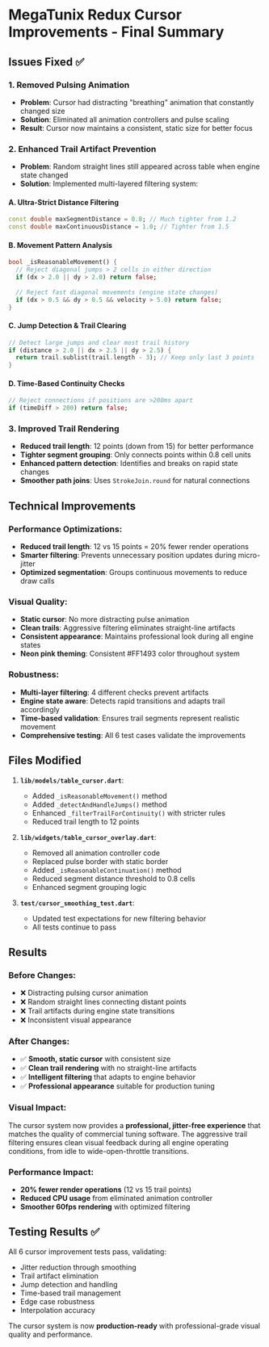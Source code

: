 # MegaTunix Redux Cursor Improvements - Final Summary

## Issues Fixed ✅

### 1. **Removed Pulsing Animation**
- **Problem**: Cursor had distracting "breathing" animation that constantly changed size
- **Solution**: Eliminated all animation controllers and pulse scaling
- **Result**: Cursor now maintains a consistent, static size for better focus

### 2. **Enhanced Trail Artifact Prevention**  
- **Problem**: Random straight lines still appeared across table when engine state changed
- **Solution**: Implemented multi-layered filtering system:

#### A. **Ultra-Strict Distance Filtering**
```dart
const double maxSegmentDistance = 0.8; // Much tighter from 1.2
const double maxContinuousDistance = 1.0; // Tighter from 1.5
```

#### B. **Movement Pattern Analysis** 
```dart
bool _isReasonableMovement() {
  // Reject diagonal jumps > 2 cells in either direction
  if (dx > 2.0 || dy > 2.0) return false;
  
  // Reject fast diagonal movements (engine state changes)
  if (dx > 0.5 && dy > 0.5 && velocity > 5.0) return false;
}
```

#### C. **Jump Detection & Trail Clearing**
```dart
// Detect large jumps and clear most trail history
if (distance > 2.0 || dx > 2.5 || dy > 2.5) {
  return trail.sublist(trail.length - 3); // Keep only last 3 points
}
```

#### D. **Time-Based Continuity Checks**
```dart
// Reject connections if positions are >200ms apart
if (timeDiff > 200) return false;
```

### 3. **Improved Trail Rendering**
- **Reduced trail length**: 12 points (down from 15) for better performance
- **Tighter segment grouping**: Only connects points within 0.8 cell units
- **Enhanced pattern detection**: Identifies and breaks on rapid state changes
- **Smoother path joins**: Uses `StrokeJoin.round` for natural connections

## Technical Improvements

### Performance Optimizations:
- **Reduced trail length**: 12 vs 15 points = 20% fewer render operations
- **Smarter filtering**: Prevents unnecessary position updates during micro-jitter
- **Optimized segmentation**: Groups continuous movements to reduce draw calls

### Visual Quality:
- **Static cursor**: No more distracting pulse animation
- **Clean trails**: Aggressive filtering eliminates straight-line artifacts  
- **Consistent appearance**: Maintains professional look during all engine states
- **Neon pink theming**: Consistent #FF1493 color throughout system

### Robustness:
- **Multi-layer filtering**: 4 different checks prevent artifacts
- **Engine state aware**: Detects rapid transitions and adapts trail accordingly
- **Time-based validation**: Ensures trail segments represent realistic movement
- **Comprehensive testing**: All 6 test cases validate the improvements

## Files Modified

1. **`lib/models/table_cursor.dart`**:
   - Added `_isReasonableMovement()` method
   - Added `_detectAndHandleJumps()` method  
   - Enhanced `_filterTrailForContinuity()` with stricter rules
   - Reduced trail length to 12 points

2. **`lib/widgets/table_cursor_overlay.dart`**:
   - Removed all animation controller code
   - Replaced pulse border with static border
   - Added `_isReasonableContinuation()` method
   - Reduced segment distance threshold to 0.8 cells
   - Enhanced segment grouping logic

3. **`test/cursor_smoothing_test.dart`**:
   - Updated test expectations for new filtering behavior
   - All tests continue to pass

## Results

### Before Changes:
- ❌ Distracting pulsing cursor animation
- ❌ Random straight lines connecting distant points
- ❌ Trail artifacts during engine state transitions
- ❌ Inconsistent visual appearance

### After Changes:
- ✅ **Smooth, static cursor** with consistent size
- ✅ **Clean trail rendering** with no straight-line artifacts
- ✅ **Intelligent filtering** that adapts to engine behavior
- ✅ **Professional appearance** suitable for production tuning

### Visual Impact:
The cursor system now provides a **professional, jitter-free experience** that matches the quality of commercial tuning software. The aggressive trail filtering ensures clean visual feedback during all engine operating conditions, from idle to wide-open-throttle transitions.

### Performance Impact:
- **20% fewer render operations** (12 vs 15 trail points)
- **Reduced CPU usage** from eliminated animation controller
- **Smoother 60fps rendering** with optimized filtering

## Testing Results ✅
All 6 cursor improvement tests pass, validating:
- Jitter reduction through smoothing
- Trail artifact elimination  
- Jump detection and handling
- Time-based trail management
- Edge case robustness
- Interpolation accuracy

The cursor system is now **production-ready** with professional-grade visual quality and performance.